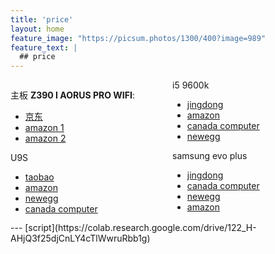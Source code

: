 ```yaml
---
title: 'price'
layout: home
feature_image: "https://picsum.photos/1300/400?image=989"
feature_text: |
  ## price
---
```


<div style="column-count:2;">
<p>主板 <strong>Z390 I AORUS PRO WIFI</strong>:</p>
<ul>
<li><a href='https://item.jd.com/100000668170.html'>京东</a></li>
<li><a href='https://www.amazon.ca/GIGABYTE-Z390-AORUS-PRO-Motherboards/dp/B07JBX52TM/ref=sr_1_1?dchild=1&amp;keywords=Z390+I+AORUS+PRO&amp;qid=1598274033&amp;s=electronics&amp;sr=1-1'>amazon 1</a></li>
<li><a href='https://www.amazon.ca/Aorus-Z390-AORUS-PRO-Socket/dp/B07J6762XD/ref=sr_1_2?dchild=1&amp;keywords=Z390+I+AORUS+PRO&amp;qid=1598274141&amp;s=electronics&amp;sr=1-2'>amazon 2</a></li>

</ul>
<p>U9S</p>
<ul>
<li><a href='https://detail.tmall.com/item.htm?spm=a230r.1.14.16.159236a6X4V4NS&amp;id=540882604523&amp;ns=1&amp;abbucket=8'>taobao</a></li>
<li><a href='https://www.amazon.ca/Noctua-NH-U9S-Premium-Cooler-NF-A9/dp/B00TBHYYFK/ref=sr_1_1?dchild=1&amp;keywords=u9s&amp;qid=1598274486&amp;sr=8-1'>amazon</a></li>
<li><a href='https://www.newegg.ca/noctua-nh-u9s/p/N82E16835608067?Description=U9S&amp;cm_re=U9S-_-35-608-067-_-Product'>newegg</a></li>
<li><a href='https://www.canadacomputers.com/product_info.php?cPath=38_510_954&amp;item_id=094815'>canada computer</a></li>

</ul>
<p>i5 9600k</p>
<ul>
<li><a href='https://item.jd.com/100000634419.html'>jingdong</a></li>
<li><a href='https://www.amazon.ca/Intel-BX80684I59600K-Boxed-i5-9600K-Processor/dp/B07HHLX1R8/ref=sr_1_1?dchild=1&amp;keywords=i5+9600k&amp;qid=1598274733&amp;sr=8-1'>amazon</a></li>
<li><a href='https://www.canadacomputers.com/product_info.php?cPath=4_65&amp;item_id=125960'>canada computer</a></li>
<li><a href='https://www.newegg.ca/core-i5-9th-gen-intel-core-i5-9600k/p/N82E16819117959?Description=i5 9600k&amp;cm_re=i5_9600k-_-19-117-959-_-Product'>newegg</a></li>

</ul>
<p>samsung evo plus </p>
<ul>
<li><a href='https://item.jd.com/100003181110.html'>jingdong</a></li>
<li><a href='https://www.canadacomputers.com/product_info.php?cPath=179_1927_1930&amp;item_id=135645'>canada computer</a></li>
<li><a href='https://www.newegg.ca/samsung-970-evo-plus-500gb/p/N82E16820147742?Description=samsung 970 evo plus&amp;cm_re=samsung_970 evo plus-_-20-147-742-_-Product'>newegg</a></li>
<li><a href='https://www.amazon.ca/gp/product/B07M7Q21N7/ref=ewc_pr_img_2?smid=A3DWYIK6Y9EEQB&amp;psc=1'>amazon</a></li>

</ul>
</div>
--- 
[script](https://colab.research.google.com/drive/122_H-AHjQ3f25djCnLY4cTlWwruRbb1g)


